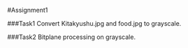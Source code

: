 #Assignment1

###Task1
Convert Kitakyushu.jpg and food.jpg to grayscale.

###Task2
Bitplane processing on grayscale.